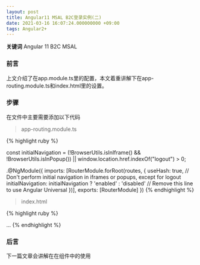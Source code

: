 ```yaml
---
layout: post
title: Angular11 MSAL B2C登录实例(二) 
date: 2021-03-16 16:07:24.000000000 +09:00
tags: Angular2+
---
```


**关键词** Angular 11 B2C MSAL

### 前言
上文介绍了在app.module.ts里的配置，本文着重讲解下在app-routing.module.ts和index.html里的设置。

### 步骤
在文件中主要需要添加以下代码
> app-routing.module.ts

{% highlight ruby %}

const initialNavigation = (!BrowserUtils.isInIframe() && !BrowserUtils.isInPopup()) || window.location.href.indexOf("logout") > 0;

.@NgModule({
  imports: [RouterModule.forRoot(routes, {
    useHash: true,
    // Don't perform initial navigation in iframes or popups, except for logout
    initialNavigation: initialNavigation ? 'enabled' : 'disabled' // Remove this line to use Angular Universal
  })],
  exports: [RouterModule]
})
{% endhighlight %}
> index.html

{% highlight ruby %}
<body>
...
  <app-redirect></app-redirect>
</body>
{% endhighlight %}

### 后言
下一篇文章会讲解在在组件中的使用


